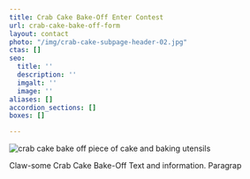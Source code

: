 ```yaml
---
title: Crab Cake Bake-Off Enter Contest
url: crab-cake-bake-off-form
layout: contact
photo: "/img/crab-cake-subpage-header-02.jpg"
ctas: []
seo:
  title: ''
  description: ''
  imgalt: ''
  image: ''
aliases: []
accordion_sections: []
boxes: []

---
```

![crab cake bake off piece of cake and baking utensils](/img/crab-cake-bake-collage-02.jpg)

Claw-some Crab Cake Bake-Off Text and information. Paragrap

<script type="text/javascript" src="https://form.jotform.com/jsform/230595150201040"></script>